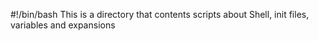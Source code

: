 #!/bin/bash
This is a directory that contents scripts about Shell, init files, variables and expansions
